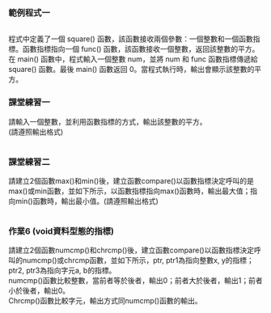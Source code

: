 ### 範例程式一
```c

```
程式中定義了一個 square() 函數，該函數接收兩個參數：一個整數和一個函數指標。函數指標指向一個 func() 函數，該函數接收一個整數，返回該整數的平方。  
在 main() 函數中，程式輸入一個整數 num，並將 num 和 func 函數指標傳遞給 square() 函數。最後 main() 函數返回 0。當程式執行時，輸出會顯示該整數的平方。

### 課堂練習一
請輸入一個整數，並利用函數指標的方式，輸出該整數的平方。  
(請遵照輸出格式)  
```c

```

### 課堂練習二
請建立2個函數max()和min()後，建立函數compare()以函數指標決定呼叫的是max()或min函數，並如下所示，以函數指標指向max()函數時，輸出最大值；指向min()函數時，輸出最小值。(請遵照輸出格式)  
```c

```
### 作業6 (void資料型態的指標)
請建立2個函數numcmp()和chrcmp()後，建立函數compare()以函數指標決定呼叫的numcmp()或chrcmp函數，並如下所示，ptr, ptr1為指向整數x, y的指標；ptr2, ptr3為指向字元a, b的指標。  
numcmp()函數比較整數，當前者等於後者，輸出0；前者大於後者，輸出1；前者小於後者，輸出0。  
Chrcmp()函數比較字元，輸出方式同numcmp()函數的輸出。  

```c

```
